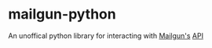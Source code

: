 # mailgun-python
An unoffical python library for interacting with [Mailgun's](https://mailgun.com) [API](https://documentation.mailgun.com/en/latest/index.html)
